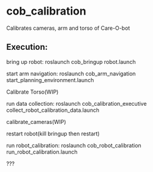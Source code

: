 cob_calibration
===============

Calibrates cameras, arm and torso of Care-O-bot

Execution:
----------

bring up robot:
	roslaunch cob_bringup robot.launch

start arm navigation:
	roslaunch cob_arm_navigation start_planning_environment.launch

Calibrate Torso(WIP)

run data collection:
	roslaunch cob_calibration_executive collect_robot_calibration_data.launch

calibrate_cameras(WIP)

restart robot(kill bringup then restart)

run robot_calibration:
	roslaunch cob_robot_calibration run_robot_calibration.launch

???
